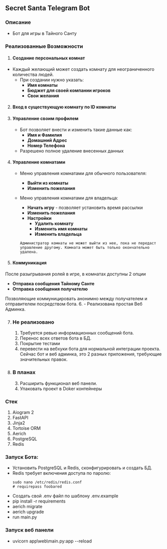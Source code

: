 ## Secret Santa Telegram Bot
### Описание

* Бот для игры в Тайного Санту

### Реализованные Возможности

1. #### Создание персональных комнат

- Каждый желающий может создать комнату для неограниченного количества людей.
    - При создании нужно указать:
      - **Имя комнаты**
      - **Бюджет для своей компании игроков**
      - **Свои желания**

2. #### Вход в существующую комнату по ID комнаты
3. #### Управление своим профилем
   - Бот позволяет внести и изменить такие данные как:
     - **Имя и Фамилия**
     - **Домашний Адрес**
     - **Номер Телефона**
   - Разрешено полное удаление внесенных данных
 
4. #### Управление комнатами
   - Меню управления комнатами для обычного пользователя:       
     - **Выйти из комнаты**
     - **Изменить пожелания**
   - Меню управления комнатами для владельца:
     - **Начать игру** - позволяет установить время рассылки
     - **Изменить пожелания**
     - **Настройки**
       - **Удалить комнату** 
       - **Изменить имя комнаты**
       - **Изменить владельца**
     
     ```Администратор комнаты не может выйти из нее, пока не передаст управление другому. Комната может быть только окончательно удалена.```
5. #### Коммуникация
После разыгрывания ролей в игре, в комнатах доступны 2 опции
   - **Отправка сообщения Тайному Санте**
   - **Отправка сообщения получателю**

Позволяющие коммуницировать анонимно между получателем и отправителем посредством бота.
6. - Реализована простая Веб Админка.

7. ### Не реализовано
   1. Требуется ревью информационных сообщений бота.
   2. Перенос всех ответов бота в БД.
   3. Покрытие тестами
   4. перевести на вебхуки бота для нормальной интеграции проекта. Сейчас бот и веб админка, это 2 разных приложения, требующие значительных правок.
      

8. ### В планах
   3. Расширить функционал веб панели. 
   4. Упаковать проект в Doker контейнеры
  
### Стек
1. Aiogram 2
2. FastAPI
3. Jinja2
4. Tortoise ORM
5. Aerich
6. PostgreSQL
7. Redis

### Запуск Бота:
 - Установить PostgreSQL и Redis, сконфигурировать и создать БД. 
 - Redis требует включения доступа по паролю:
    ```
   sudo nano /etc/redis/redis.conf
   # requirepass foobared
   ```
 - Создать свой .env файл по шаблону .env.example
 - pip install -r requirements
 - aerich migrate
 - aerich upgrade
 - run main.py

### Запуск веб панели
  - uvicorn app\web\main.py:app --reload